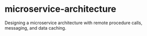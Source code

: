 # microservice-architecture
Designing a microservice architecture with remote procedure calls, messaging, and data caching.
